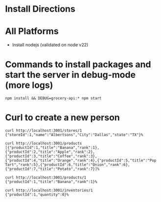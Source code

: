 # Install Directions
# All Platforms
* Install nodejs (validated on node v22)

# Commands to install packages and start the server in debug-mode (more logs)
```
npm install && DEBUG=grocery-api:* npm start
```

# Curl to create a new person
```
curl http://localhost:3001/stores/1
{"storeId":1,"name":"Albertsons","City":"Dallas","state":"TX"}%

curl http://localhost:3001/products
[{"productId":1,"title":"Banana","rank":1},{"productId":2,"title":"Apple","rank":2},{"productId":3,"title":"Coffee","rank":3},{"productId":4,"title":"Orange","rank":4},{"productId":5,"title":"Pop Tart","rank":5},{"productId":6,"title":"Onion","rank":6},{"productId":7,"title":"Potato","rank":7}]%

curl http://localhost:3001/products/1
{"productId":1,"title":"Banana","rank":1}%

curl http://localhost:3001/inventories/1
{"productId":1,"quantity":0}%
```
